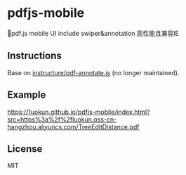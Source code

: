 # pdfjs-mobile
📄pdf.js mobile UI include swiper&annotation 高性能且兼容IE

## Instructions
Base on [instructure/pdf-annotate.js](https://github.com/instructure/pdf-annotate.js) (no longer maintained).

## Example
https://1uokun.github.io/pdfjs-mobile/index.html?src=https%3a%2f%2fluokun.oss-cn-hangzhou.aliyuncs.com/TreeEditDistance.pdf

## License
MIT
